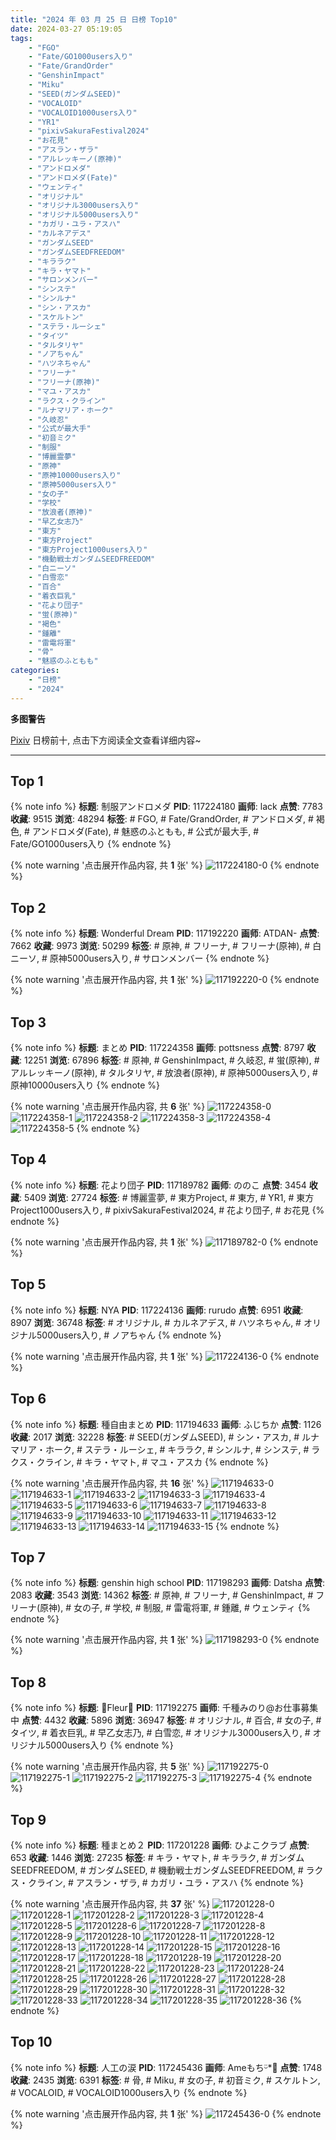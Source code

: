 ```yaml
---
title: "2024 年 03 月 25 日 日榜 Top10"
date: 2024-03-27 05:19:05
tags:
    - "FGO"
    - "Fate/GO1000users入り"
    - "Fate/GrandOrder"
    - "GenshinImpact"
    - "Miku"
    - "SEED(ガンダムSEED)"
    - "VOCALOID"
    - "VOCALOID1000users入り"
    - "YR1"
    - "pixivSakuraFestival2024"
    - "お花見"
    - "アスラン・ザラ"
    - "アルレッキーノ(原神)"
    - "アンドロメダ"
    - "アンドロメダ(Fate)"
    - "ウェンティ"
    - "オリジナル"
    - "オリジナル3000users入り"
    - "オリジナル5000users入り"
    - "カガリ・ユラ・アスハ"
    - "カルネアデス"
    - "ガンダムSEED"
    - "ガンダムSEEDFREEDOM"
    - "キララク"
    - "キラ・ヤマト"
    - "サロンメンバー"
    - "シンステ"
    - "シンルナ"
    - "シン・アスカ"
    - "スケルトン"
    - "ステラ・ルーシェ"
    - "タイツ"
    - "タルタリヤ"
    - "ノアちゃん"
    - "ハツネちゃん"
    - "フリーナ"
    - "フリーナ(原神)"
    - "マユ・アスカ"
    - "ラクス・クライン"
    - "ルナマリア・ホーク"
    - "久岐忍"
    - "公式が最大手"
    - "初音ミク"
    - "制服"
    - "博麗霊夢"
    - "原神"
    - "原神10000users入り"
    - "原神5000users入り"
    - "女の子"
    - "学校"
    - "放浪者(原神)"
    - "早乙女志乃"
    - "東方"
    - "東方Project"
    - "東方Project1000users入り"
    - "機動戦士ガンダムSEEDFREEDOM"
    - "白ニーソ"
    - "白雪恋"
    - "百合"
    - "着衣巨乳"
    - "花より団子"
    - "蛍(原神)"
    - "褐色"
    - "鍾離"
    - "雷電将軍"
    - "骨"
    - "魅惑のふともも"
categories:
    - "日榜"
    - "2024"
---
```


<i class="fa fa-triangle-exclamation"></i>**多图警告**<i class="fa fa-triangle-exclamation"></i>

[Pixiv](https://www.pixiv.net/) 日榜前十, 点击下方阅读全文查看详细内容~

<!-- more -->

---

## Top 1

{% note info %}
**标题**: 制服アンドロメダ
**PID**: 117224180 **画师**: lack
**点赞**: 7783 **收藏**: 9515 **浏览**: 48294
**标签**: # FGO, # Fate/GrandOrder, # アンドロメダ, # 褐色, # アンドロメダ(Fate), # 魅惑のふともも, # 公式が最大手, # Fate/GO1000users入り
{% endnote %}

{% note warning '点击展开作品内容, 共 **1** 张' %}
![117224180-0](https://i.pixiv.re/img-original/img/2024/03/25/00/01/06/117224180_p0.png)
{% endnote %}

## Top 2

{% note info %}
**标题**: Wonderful Dream
**PID**: 117192220 **画师**: ATDAN-
**点赞**: 7662 **收藏**: 9973 **浏览**: 50299
**标签**: # 原神, # フリーナ, # フリーナ(原神), # 白ニーソ, # 原神5000users入り, # サロンメンバー
{% endnote %}

{% note warning '点击展开作品内容, 共 **1** 张' %}
![117192220-0](https://i.pixiv.re/img-original/img/2024/03/24/01/09/16/117192220_p0.png)
{% endnote %}

## Top 3

{% note info %}
**标题**: まとめ
**PID**: 117224358 **画师**: pottsness
**点赞**: 8797 **收藏**: 12251 **浏览**: 67896
**标签**: # 原神, # GenshinImpact, # 久岐忍, # 蛍(原神), # アルレッキーノ(原神), # タルタリヤ, # 放浪者(原神), # 原神5000users入り, # 原神10000users入り
{% endnote %}

{% note warning '点击展开作品内容, 共 **6** 张' %}
![117224358-0](https://i.pixiv.re/img-original/img/2024/03/26/01/14/22/117224358_p0.jpg)
![117224358-1](https://i.pixiv.re/img-original/img/2024/03/26/01/14/22/117224358_p1.jpg)
![117224358-2](https://i.pixiv.re/img-original/img/2024/03/26/01/14/22/117224358_p2.jpg)
![117224358-3](https://i.pixiv.re/img-original/img/2024/03/26/01/14/22/117224358_p3.jpg)
![117224358-4](https://i.pixiv.re/img-original/img/2024/03/26/01/14/22/117224358_p4.jpg)
![117224358-5](https://i.pixiv.re/img-original/img/2024/03/26/01/14/22/117224358_p5.jpg)
{% endnote %}

## Top 4

{% note info %}
**标题**: 花より団子
**PID**: 117189782 **画师**: ののこ
**点赞**: 3454 **收藏**: 5409 **浏览**: 27724
**标签**: # 博麗霊夢, # 東方Project, # 東方, # YR1, # 東方Project1000users入り, # pixivSakuraFestival2024, # 花より団子, # お花見
{% endnote %}

{% note warning '点击展开作品内容, 共 **1** 张' %}
![117189782-0](https://i.pixiv.re/img-original/img/2024/03/24/00/00/44/117189782_p0.jpg)
{% endnote %}

## Top 5

{% note info %}
**标题**: NYA
**PID**: 117224136 **画师**: rurudo
**点赞**: 6951 **收藏**: 8907 **浏览**: 36748
**标签**: # オリジナル, # カルネアデス, # ハツネちゃん, # オリジナル5000users入り, # ノアちゃん
{% endnote %}

{% note warning '点击展开作品内容, 共 **1** 张' %}
![117224136-0](https://i.pixiv.re/img-original/img/2024/03/25/01/47/34/117224136_p0.png)
{% endnote %}

## Top 6

{% note info %}
**标题**: 種自由まとめ
**PID**: 117194633 **画师**: ふじちか
**点赞**: 1126 **收藏**: 2017 **浏览**: 32228
**标签**: # SEED(ガンダムSEED), # シン・アスカ, # ルナマリア・ホーク, # ステラ・ルーシェ, # キララク, # シンルナ, # シンステ, # ラクス・クライン, # キラ・ヤマト, # マユ・アスカ
{% endnote %}

{% note warning '点击展开作品内容, 共 **16** 张' %}
![117194633-0](https://i.pixiv.re/img-original/img/2024/03/24/02/51/02/117194633_p0.png)
![117194633-1](https://i.pixiv.re/img-original/img/2024/03/24/02/51/02/117194633_p1.png)
![117194633-2](https://i.pixiv.re/img-original/img/2024/03/24/02/51/02/117194633_p2.png)
![117194633-3](https://i.pixiv.re/img-original/img/2024/03/24/02/51/02/117194633_p3.png)
![117194633-4](https://i.pixiv.re/img-original/img/2024/03/24/02/51/02/117194633_p4.png)
![117194633-5](https://i.pixiv.re/img-original/img/2024/03/24/02/51/02/117194633_p5.png)
![117194633-6](https://i.pixiv.re/img-original/img/2024/03/24/02/51/02/117194633_p6.png)
![117194633-7](https://i.pixiv.re/img-original/img/2024/03/24/02/51/02/117194633_p7.png)
![117194633-8](https://i.pixiv.re/img-original/img/2024/03/24/02/51/02/117194633_p8.png)
![117194633-9](https://i.pixiv.re/img-original/img/2024/03/24/02/51/02/117194633_p9.png)
![117194633-10](https://i.pixiv.re/img-original/img/2024/03/24/02/51/02/117194633_p10.png)
![117194633-11](https://i.pixiv.re/img-original/img/2024/03/24/02/51/02/117194633_p11.png)
![117194633-12](https://i.pixiv.re/img-original/img/2024/03/24/02/51/02/117194633_p12.png)
![117194633-13](https://i.pixiv.re/img-original/img/2024/03/24/02/51/02/117194633_p13.png)
![117194633-14](https://i.pixiv.re/img-original/img/2024/03/24/02/51/02/117194633_p14.png)
![117194633-15](https://i.pixiv.re/img-original/img/2024/03/24/02/51/02/117194633_p15.png)
{% endnote %}

## Top 7

{% note info %}
**标题**: genshin high school
**PID**: 117198293 **画师**: Datsha
**点赞**: 2083 **收藏**: 3543 **浏览**: 14362
**标签**: # 原神, # フリーナ, # GenshinImpact, # フリーナ(原神), # 女の子, # 学校, # 制服, # 雷電将軍, # 鍾離, # ウェンティ
{% endnote %}

{% note warning '点击展开作品内容, 共 **1** 张' %}
![117198293-0](https://i.pixiv.re/img-original/img/2024/03/24/07/47/24/117198293_p0.jpg)
{% endnote %}

## Top 8

{% note info %}
**标题**: 💜Fleur💜
**PID**: 117192275 **画师**: 千種みのり@お仕事募集中
**点赞**: 4432 **收藏**: 5896 **浏览**: 36947
**标签**: # オリジナル, # 百合, # 女の子, # タイツ, # 着衣巨乳, # 早乙女志乃, # 白雪恋, # オリジナル3000users入り, # オリジナル5000users入り
{% endnote %}

{% note warning '点击展开作品内容, 共 **5** 张' %}
![117192275-0](https://i.pixiv.re/img-original/img/2024/03/24/01/11/20/117192275_p0.jpg)
![117192275-1](https://i.pixiv.re/img-original/img/2024/03/24/01/11/20/117192275_p1.jpg)
![117192275-2](https://i.pixiv.re/img-original/img/2024/03/24/01/11/20/117192275_p2.jpg)
![117192275-3](https://i.pixiv.re/img-original/img/2024/03/24/01/11/20/117192275_p3.jpg)
![117192275-4](https://i.pixiv.re/img-original/img/2024/03/24/01/11/20/117192275_p4.jpg)
{% endnote %}

## Top 9

{% note info %}
**标题**: 種まとめ２
**PID**: 117201228 **画师**: ひよこクラブ
**点赞**: 653 **收藏**: 1446 **浏览**: 27235
**标签**: # キラ・ヤマト, # キララク, # ガンダムSEEDFREEDOM, # ガンダムSEED, # 機動戦士ガンダムSEEDFREEDOM, # ラクス・クライン, # アスラン・ザラ, # カガリ・ユラ・アスハ
{% endnote %}

{% note warning '点击展开作品内容, 共 **37** 张' %}
![117201228-0](https://i.pixiv.re/img-original/img/2024/03/24/10/50/47/117201228_p0.jpg)
![117201228-1](https://i.pixiv.re/img-original/img/2024/03/24/10/50/47/117201228_p1.jpg)
![117201228-2](https://i.pixiv.re/img-original/img/2024/03/24/10/50/47/117201228_p2.jpg)
![117201228-3](https://i.pixiv.re/img-original/img/2024/03/24/10/50/47/117201228_p3.jpg)
![117201228-4](https://i.pixiv.re/img-original/img/2024/03/24/10/50/47/117201228_p4.jpg)
![117201228-5](https://i.pixiv.re/img-original/img/2024/03/24/10/50/47/117201228_p5.jpg)
![117201228-6](https://i.pixiv.re/img-original/img/2024/03/24/10/50/47/117201228_p6.jpg)
![117201228-7](https://i.pixiv.re/img-original/img/2024/03/24/10/50/47/117201228_p7.jpg)
![117201228-8](https://i.pixiv.re/img-original/img/2024/03/24/10/50/47/117201228_p8.jpg)
![117201228-9](https://i.pixiv.re/img-original/img/2024/03/24/10/50/47/117201228_p9.jpg)
![117201228-10](https://i.pixiv.re/img-original/img/2024/03/24/10/50/47/117201228_p10.jpg)
![117201228-11](https://i.pixiv.re/img-original/img/2024/03/24/10/50/47/117201228_p11.jpg)
![117201228-12](https://i.pixiv.re/img-original/img/2024/03/24/10/50/47/117201228_p12.jpg)
![117201228-13](https://i.pixiv.re/img-original/img/2024/03/24/10/50/47/117201228_p13.jpg)
![117201228-14](https://i.pixiv.re/img-original/img/2024/03/24/10/50/47/117201228_p14.jpg)
![117201228-15](https://i.pixiv.re/img-original/img/2024/03/24/10/50/47/117201228_p15.jpg)
![117201228-16](https://i.pixiv.re/img-original/img/2024/03/24/10/50/47/117201228_p16.jpg)
![117201228-17](https://i.pixiv.re/img-original/img/2024/03/24/10/50/47/117201228_p17.jpg)
![117201228-18](https://i.pixiv.re/img-original/img/2024/03/24/10/50/47/117201228_p18.jpg)
![117201228-19](https://i.pixiv.re/img-original/img/2024/03/24/10/50/47/117201228_p19.jpg)
![117201228-20](https://i.pixiv.re/img-original/img/2024/03/24/10/50/47/117201228_p20.jpg)
![117201228-21](https://i.pixiv.re/img-original/img/2024/03/24/10/50/47/117201228_p21.jpg)
![117201228-22](https://i.pixiv.re/img-original/img/2024/03/24/10/50/47/117201228_p22.jpg)
![117201228-23](https://i.pixiv.re/img-original/img/2024/03/24/10/50/47/117201228_p23.jpg)
![117201228-24](https://i.pixiv.re/img-original/img/2024/03/24/10/50/47/117201228_p24.jpg)
![117201228-25](https://i.pixiv.re/img-original/img/2024/03/24/10/50/47/117201228_p25.jpg)
![117201228-26](https://i.pixiv.re/img-original/img/2024/03/24/10/50/47/117201228_p26.jpg)
![117201228-27](https://i.pixiv.re/img-original/img/2024/03/24/10/50/47/117201228_p27.jpg)
![117201228-28](https://i.pixiv.re/img-original/img/2024/03/24/10/50/47/117201228_p28.jpg)
![117201228-29](https://i.pixiv.re/img-original/img/2024/03/24/10/50/47/117201228_p29.jpg)
![117201228-30](https://i.pixiv.re/img-original/img/2024/03/24/10/50/47/117201228_p30.jpg)
![117201228-31](https://i.pixiv.re/img-original/img/2024/03/24/10/50/47/117201228_p31.jpg)
![117201228-32](https://i.pixiv.re/img-original/img/2024/03/24/10/50/47/117201228_p32.jpg)
![117201228-33](https://i.pixiv.re/img-original/img/2024/03/24/10/50/47/117201228_p33.jpg)
![117201228-34](https://i.pixiv.re/img-original/img/2024/03/24/10/50/47/117201228_p34.jpg)
![117201228-35](https://i.pixiv.re/img-original/img/2024/03/24/10/50/47/117201228_p35.jpg)
![117201228-36](https://i.pixiv.re/img-original/img/2024/03/24/10/50/47/117201228_p36.jpg)
{% endnote %}

## Top 10

{% note info %}
**标题**: 人工の涙
**PID**: 117245436 **画师**: Ameもちᵕ̈*🍭
**点赞**: 1748 **收藏**: 2435 **浏览**: 6391
**标签**: # 骨, # Miku, # 女の子, # 初音ミク, # スケルトン, # VOCALOID, # VOCALOID1000users入り
{% endnote %}

{% note warning '点击展开作品内容, 共 **1** 张' %}
![117245436-0](https://i.pixiv.re/img-original/img/2024/03/25/20/10/51/117245436_p0.jpg)
{% endnote %}
